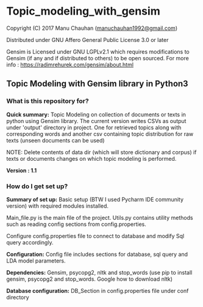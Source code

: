 # Topic_modeling_with_gensim

Copyright (C) 2017 Manu Chauhan (manuchauhan1992@gmail.com)

Distributed under GNU Affero General Public License 3.0 or later

Gensim is Licensed under  GNU LGPLv2.1 which requires modifications to Gensim (if any and if distributed to others) to be open sourced. For  more info : https://radimrehurek.com/gensim/about.html

## Topic Modeling with Gensim library in Python3 ##


### What is this repository for? ###

**Quick summary:**
 Topic Modeling on collection of documents or texts in python using Gensim library.
 The current version writes CSVs as output under 'output' directory in project. One for retrieved topics along with corresponding words and another csv containing topic distribution for raw texts (unseen documents can be used)
 
 NOTE: Delete contents of data dir (which will store dictionary and corpus) if texts or documents changes on which topic modeling is performed. 

**Version : 1.1**

### How do I get set up? ###

 **Summary of set up:** Basic setup (BTW I used Pycharm IDE community version) with required modules installed.
 
 Main_file.py is the main file of the project.
 Utils.py contains utility methods such as reading config sections from config.properties.
 
 Configure config.properties file to connect to database and modify Sql query accordingly.

 **Configuration:** Config file includes sections for database, sql query and LDA model parameters.

 **Dependencies:**  Gensim, psycopg2, nltk and stop_words (use pip to install gensim, psycopg2 and stop_words. Google how to download nltk)

 **Database configuration:** DB_Section in config.properties file under conf directory
